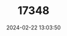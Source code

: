 ---
title: "17348"
category: "Falsistrellus mackenziei"
draft: false
date: 2024-02-22 13:03:50
languages:
  English: ["Mackenzie's False Pipistrelle", "Western False Pipistrelle"]
---